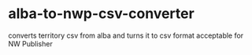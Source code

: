 # alba-to-nwp-csv-converter
converts territory csv from alba and turns it to csv format acceptable for NW Publisher
